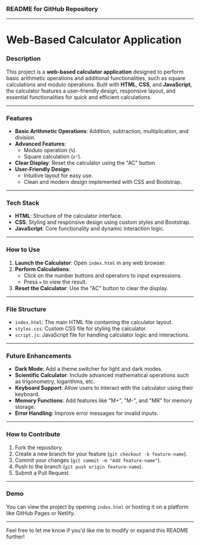 ### **README for GitHub Repository**

---

# **Web-Based Calculator Application**

### **Description**  
This project is a **web-based calculator application** designed to perform basic arithmetic operations and additional functionalities, such as square calculations and modulo operations. Built with **HTML**, **CSS**, and **JavaScript**, the calculator features a user-friendly design, responsive layout, and essential functionalities for quick and efficient calculations.  

---

### **Features**  
- **Basic Arithmetic Operations**: Addition, subtraction, multiplication, and division.  
- **Advanced Features**:  
  - Modulo operation (`%`).  
  - Square calculation (`x²`).  
- **Clear Display**: Reset the calculator using the "AC" button.  
- **User-Friendly Design**:  
  - Intuitive layout for easy use.  
  - Clean and modern design implemented with CSS and Bootstrap.  

---

### **Tech Stack**  
- **HTML**: Structure of the calculator interface.  
- **CSS**: Styling and responsive design using custom styles and Bootstrap.  
- **JavaScript**: Core functionality and dynamic interaction logic.

---

### **How to Use**  
1. **Launch the Calculator**: Open `index.html` in any web browser.  
2. **Perform Calculations**:  
   - Click on the number buttons and operators to input expressions.  
   - Press `=` to view the result.  
3. **Reset the Calculator**: Use the "AC" button to clear the display.  

---

### **File Structure**  
- `index.html`: The main HTML file containing the calculator layout.  
- `styles.css`: Custom CSS file for styling the calculator.  
- `script.js`: JavaScript file for handling calculator logic and interactions.  

---

### **Future Enhancements**  
- **Dark Mode**: Add a theme switcher for light and dark modes.  
- **Scientific Calculator**: Include advanced mathematical operations such as trigonometry, logarithms, etc.  
- **Keyboard Support**: Allow users to interact with the calculator using their keyboard.  
- **Memory Functions**: Add features like "M+", "M-", and "MR" for memory storage.  
- **Error Handling**: Improve error messages for invalid inputs.  

---

### **How to Contribute**  
1. Fork the repository.  
2. Create a new branch for your feature (`git checkout -b feature-name`).  
3. Commit your changes (`git commit -m "Add feature-name"`).  
4. Push to the branch (`git push origin feature-name`).  
5. Submit a Pull Request.  

---

### **Demo**  
You can view the project by opening `index.html` or hosting it on a platform like GitHub Pages or Netlify.

---

Feel free to let me know if you'd like me to modify or expand this README further!
